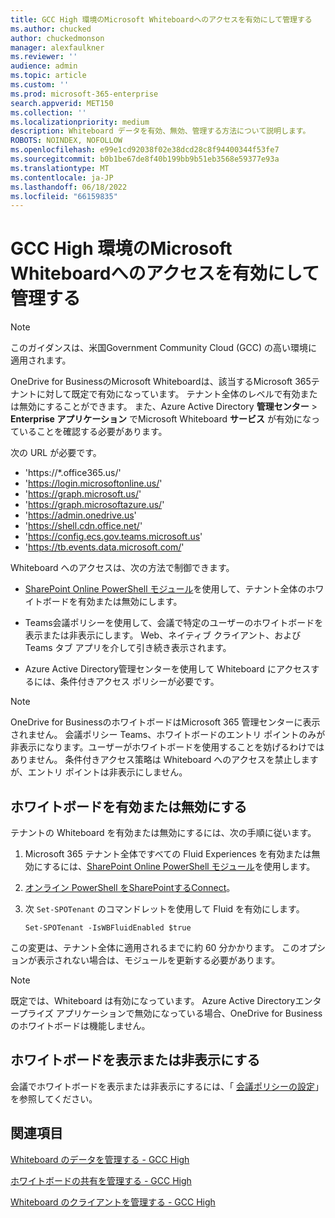 ```yaml
---
title: GCC High 環境のMicrosoft Whiteboardへのアクセスを有効にして管理する
ms.author: chucked
author: chuckedmonson
manager: alexfaulkner
ms.reviewer: ''
audience: admin
ms.topic: article
ms.custom: ''
ms.prod: microsoft-365-enterprise
search.appverid: MET150
ms.collection: ''
ms.localizationpriority: medium
description: Whiteboard データを有効、無効、管理する方法について説明します。
ROBOTS: NOINDEX, NOFOLLOW
ms.openlocfilehash: e99e1cd92038f02e38dcd28c8f94400344f53fe7
ms.sourcegitcommit: b0b1be67de8f40b199bb9b51eb3568e59377e93a
ms.translationtype: MT
ms.contentlocale: ja-JP
ms.lasthandoff: 06/18/2022
ms.locfileid: "66159835"
---
```

# <a name="enable-and-manage-access-to-microsoft-whiteboard-for-gcc-high-environments"></a>GCC High 環境のMicrosoft Whiteboardへのアクセスを有効にして管理する

>[!NOTE]
> このガイダンスは、米国Government Community Cloud (GCC) の高い環境に適用されます。

OneDrive for BusinessのMicrosoft Whiteboardは、該当するMicrosoft 365テナントに対して既定で有効になっています。 テナント全体のレベルで有効または無効にすることができます。 また、Azure Active Directory **管理センター** >  **Enterprise アプリケーション** でMicrosoft Whiteboard **サービス** が有効になっていることを確認する必要があります。

次の URL が必要です。

- 'https://*.office365.us/'
- 'https://login.microsoftonline.us/'
- 'https://graph.microsoft.us/'
- 'https://graph.microsoftazure.us/'
- 'https://admin.onedrive.us'
- 'https://shell.cdn.office.net/'
- 'https://config.ecs.gov.teams.microsoft.us'
- 'https://tb.events.data.microsoft.com/'

Whiteboard へのアクセスは、次の方法で制御できます。

- [SharePoint Online PowerShell モジュール](/microsoft-365/enterprise/manage-sharepoint-online-with-microsoft-365-powershell)を使用して、テナント全体のホワイトボードを有効または無効にします。

- Teams会議ポリシーを使用して、会議で特定のユーザーのホワイトボードを表示または非表示にします。 Web、ネイティブ クライアント、およびTeams タブ アプリを介して引き続き表示されます。

- Azure Active Directory管理センターを使用して Whiteboard にアクセスするには、条件付きアクセス ポリシーが必要です。

>[!NOTE]
> OneDrive for BusinessのホワイトボードはMicrosoft 365 管理センターに表示されません。 会議ポリシー Teams、ホワイトボードのエントリ ポイントのみが非表示になります。ユーザーがホワイトボードを使用することを妨げるわけではありません。 条件付きアクセス策略は Whiteboard へのアクセスを禁止しますが、エントリ ポイントは非表示にしません。

## <a name="enable-or-disable-whiteboard"></a>ホワイトボードを有効または無効にする

テナントの Whiteboard を有効または無効にするには、次の手順に従います。 

1. Microsoft 365 テナント全体ですべての Fluid Experiences を有効または無効にするには、[SharePoint Online PowerShell モジュール](/microsoft-365/enterprise/manage-sharepoint-online-with-microsoft-365-powershell)を使用します。

2. [オンライン PowerShell をSharePointするConnect](/powershell/sharepoint/sharepoint-online/connect-sharepoint-online)。

3. 次 <code>Set-SPOTenant</code> のコマンドレットを使用して Fluid を有効にします。

   <pre><code class="lang-powershell">Set-SPOTenant -IsWBFluidEnabled $true</code></pre>

この変更は、テナント全体に適用されるまでに約 60 分かかります。 このオプションが表示されない場合は、モジュールを更新する必要があります。

>[!NOTE]
> 既定では、Whiteboard は有効になっています。 Azure Active Directoryエンタープライズ アプリケーションで無効になっている場合、OneDrive for Businessのホワイトボードは機能しません。

## <a name="show-or-hide-whiteboard"></a>ホワイトボードを表示または非表示にする

会議でホワイトボードを表示または非表示にするには、「 [会議ポリシーの設定](/microsoftteams/meeting-policies-content-sharing)」を参照してください。

## <a name="see-also"></a>関連項目

[Whiteboard のデータを管理する - GCC High](manage-data-gcc-high.md)

[ホワイトボードの共有を管理する - GCC High](manage-sharing-gcc-high.md)

[Whiteboard のクライアントを管理する - GCC High](manage-clients-gcc-high.md)




